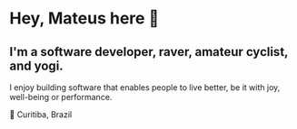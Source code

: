 # **Hey, Mateus here** 👋

## **I'm a software developer, raver, amateur cyclist, and yogi.**

I enjoy building software that enables people to live better, be it with joy, well-being or performance.

📍 Curitiba, Brazil

